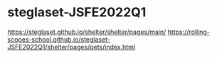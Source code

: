 # steglaset-JSFE2022Q1
https://steglaset.github.io/shelter/shelter/pages/main/
https://rolling-scopes-school.github.io/steglaset-JSFE2022Q1/shelter/pages/pets/index.html
